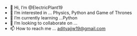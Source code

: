 - 👋 Hi, I’m @ElectricPlant19
- 👀 I’m interested in ... Physics, Python and Game of Thrones
- 🌱 I’m currently learning ...Python
- 💞️ I’m looking to collaborate on ...
- 📫 How to reach me ...  adityajjw19@gmail.com

<!---
ElectricPlant19/ElectricPlant19 is a ✨ special ✨ repository because its `README.md` (this file) appears on your GitHub profile.
You can click the Preview link to take a look at your changes.
--->
